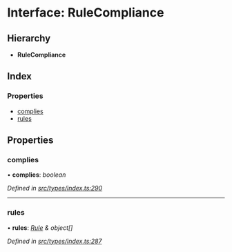 # Interface: RuleCompliance

## Hierarchy

* **RuleCompliance**

## Index

### Properties

* [complies](rulecompliance.md#complies)
* [rules](rulecompliance.md#rules)

## Properties

###  complies

• **complies**: *boolean*

*Defined in [src/types/index.ts:290](https://github.com/PolymathNetwork/polymesh-sdk/blob/8d4ef126/src/types/index.ts#L290)*

___

###  rules

• **rules**: *[Rule](rule.md) & object[]*

*Defined in [src/types/index.ts:287](https://github.com/PolymathNetwork/polymesh-sdk/blob/8d4ef126/src/types/index.ts#L287)*
